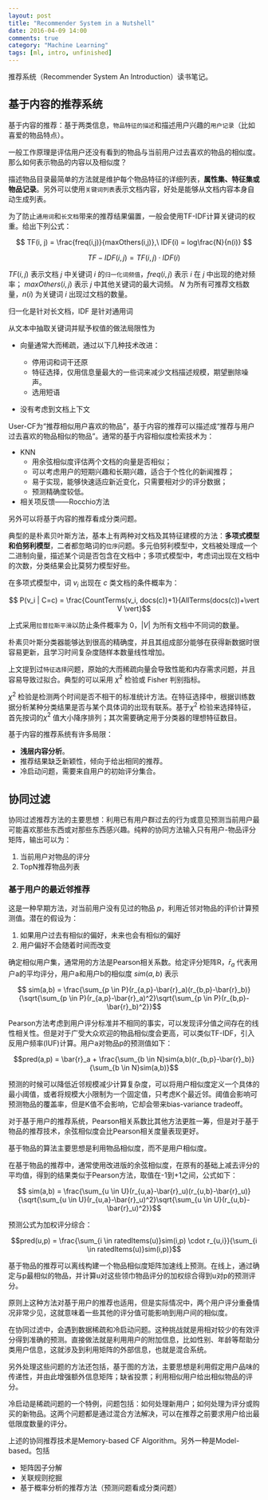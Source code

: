 ```yaml
---
layout: post
title: "Recommender System in a Nutshell"
date: 2016-04-09 14:00
comments: true
category: "Machine Learning"
tags: [ml, intro, unfinished]
---
```


推荐系统（Recommender System An Introduction）读书笔记。

<!--more-->

## 基于内容的推荐系统

基于内容的推荐：基于两类信息，`物品特征的描述`和描述用户兴趣的`用户记录`（比如喜爱的物品特点）。

一般工作原理是评估用户还没有看到的物品与当前用户过去喜欢的物品的相似度。那么如何表示物品的内容以及相似度？

描述物品目录最简单的方法就是维护每个物品特征的详细列表，**属性集、特征集或物品记录**。另外可以使用`关键词列表`表示文档内容，好处是能够从文档内容本身自动生成列表。

为了防止`通用词`和`长文档`带来的推荐结果偏置，一般会使用TF-IDF计算关键词的权重。给出下列公式：

$$ TF(i, j) = \frac{freq(i,j)}{maxOthers(i,j)},\ IDF(i) = log\frac{N}{n(i)} $$

$$ TF-IDF(i, j) = TF(i,j) \cdot IDF(i) $$

$TF(i,j)$ 表示文档 $j$ 中关键词 $i$ 的`归一化词频值`，$freq(i,j)$ 表示 $i$ 在 $j$ 中出现的绝对频率； $maxOthers(i,j)$ 表示 $j$ 中其他关键词的最大词频。 $N$ 为所有可推荐文档数量，$n(i)$ 为关键词 $i$ 出现过文档的数量。

归一化是针对长文档，IDF 是针对通用词

从文本中抽取关键词并赋予权值的做法局限性为

* 向量通常大而稀疏，通过以下几种技术改进：
    * 停用词和词干还原
    * 特征选择，仅用信息量最大的一些词来减少文档描述规模，期望删除噪声。
    * 选用短语

* 没有考虑到文档上下文

User-CF为“推荐相似用户喜欢的物品”，基于内容的推荐可以描述成“推荐与用户过去喜欢的物品相似的物品”。通常的基于内容相似度检索技术为：

* KNN
    * 用余弦相似度评估两个文档的向量是否相似；
    * 可以考虑用户的短期兴趣和长期兴趣，适合于个性化的新闻推荐；
    * 易于实现，能够快速适应新近变化，只需要相对少的评分数据；
    * 预测精确度较低。
* 相关项反馈——Rocchio方法

另外可以将基于内容的推荐看成分类问题。

典型的是朴素贝叶斯方法，基本上有两种对文档及其特征建模的方法：**多项式模型和伯努利模型**，二者都忽略词的`位序`问题。多元伯努利模型中，文档被处理成一个二进制向量，描述某个词是否包含在文档中；多项式模型中，考虑词出现在文档中的次数，分类结果会比莫努力模型好些。

在多项式模型中，词 $v_i$ 出现在 $c$ 类文档的条件概率为：

$$ P(v_i | C=c) = \frac{CountTerms(v_i, docs(c))+1}{AllTerms(docs(c))+\vert V \vert}$$

上式采用`拉普拉斯平滑`以防止条件概率为 0，$\vert V \vert$ 为所有文档中不同词的数量。

朴素贝叶斯分类器能够达到很高的精确度，并且其组成部分能够在获得新数据时很容易更新，且学习时间复杂度随样本数量线性增加。

上文提到过`特征选择`问题，原始的大而稀疏向量会导致性能和内存需求问题，并且容易导致过拟合。典型的可以采用 $\chi^2$ 检验或 Fisher 判别指标。

$\chi^2$ 检验是检测两个时间是否不相干的标准统计方法。在特征选择中，根据训练数据分析某种分类结果是否与某个具体词的出现有联系。基于$\chi^2$ 检验来选择特征，首先按词的$\chi^2$ 值大小降序排列；其次需要确定用于分类器的理想特征数目。

基于内容的推荐系统有许多局限：

* **浅层内容分析**。
* 推荐结果缺乏新颖性，倾向于给出相同的推荐。
* 冷启动问题，需要来自用户的初始评分集合。

## 协同过滤

协同过滤推荐方法的主要思想：利用已有用户群过去的行为或意见预测当前用户最可能喜欢那些东西或对那些东西感兴趣。纯粹的协同方法输入只有用户-物品评分矩阵，输出可以为：

1. 当前用户对物品的评分
2. TopN推荐物品列表

### 基于用户的最近邻推荐

这是一种早期方法，对当前用户没有见过的物品 $p$，利用近邻对物品的评价计算预测值。潜在的假设为：

1. 如果用户过去有相似的偏好，未来也会有相似的偏好
2. 用户偏好不会随着时间而改变

确定相似用户集，通常用的方法是Pearson相关系数。给定评分矩阵R，$\bar{r}_a$ 代表用户a的平均评分，用户a和用户b的相似度 $sim(a,b)$ 表示

$$ sim(a,b) = \frac{\sum_{p \in P}(r_{a,p}-\bar{r}_a)(r_{b,p}-\bar{r}_b)}{\sqrt{\sum_{p \in P}(r_{a,p}-\bar{r}_a)^2}\sqrt{\sum_{p \in P}(r_{b,p}-\bar{r}_b)^2}}$$

Pearson方法考虑到用户评分标准并不相同的事实，可以发现评分值之间存在的线性相关性。但是对于广受大众欢迎的物品相似度会更高，可以类似TF-IDF，引入反用户频率(IUF)计算。用户a对物品p的预测值如下：

$$pred(a,p) = \bar{r}_a + \frac{\sum_{b \in N}sim(a,b)(r_{b,p}-\bar{r}_b)}{\sum_{b \in N}sim(a,b)}$$

预测的时候可以降低近邻规模减少计算复杂度，可以将用户相似度定义一个具体的最小阈值，或者将规模大小限制为一个固定值，只考虑K个最近邻。阈值会影响可预测物品的覆盖率，但是K值不会影响，它却会带来bias-variance tradeoff。

对于基于用户的推荐系统，Pearson相关系数比其他方法更胜一筹，但是对于基于物品的推荐技术，余弦相似度会比Pearson相关度量表现更好。

基于物品的算法主要思想是利用物品相似度，而不是用户相似度。

在基于物品的推荐中，通常使用改进版的余弦相似度，在原有的基础上减去评分的平均值，得到的结果类似于Pearson方法，取值在-1到+1之间，公式如下：

$$ sim(a,b) = \frac{\sum_{u \in U}(r_{u,a}-\bar{r}_u)(r_{u,b}-\bar{r}_u)}{\sqrt{\sum_{u \in U}(r_{u,a}-\bar{r}_u)^2}\sqrt{\sum_{u \in U}(r_{u,b}-\bar{r}_u)^2}}$$

预测公式为加权评分综合：

$$pred(u,p) = \frac{\sum_{i \in ratedItems(u)}sim(i,p) \cdot r_{u,i}}{\sum_{i \in ratedItems(u)}sim(i,p)}$$

基于物品的推荐可以离线构建一个物品相似度矩阵加速线上预测。在线上，通过确定与p最相似的物品，并计算u对这些领巾物品评分的加权综合得到u对p的预测评分。

原则上这种方法对基于用户的推荐也适用，但是实际情况中，两个用户评分重叠情况非常少见，这就意味着一些其他的评分值可能影响到用户间的相似度。

在协同过滤中，会遇到数据稀疏和冷启动问题。这种挑战就是用相对较少的有效评分得到准确的预测。直接做法就是利用用户的附加信息，比如性别、年龄等帮助分类用户信息，这就涉及到利用矩阵的外部信息，也就是混合系统。

另外处理这些问题的方法还包括，基于图的方法，主要思想是利用假定用户品味的传递性，并由此增强额外信息矩阵；缺省投票；利用相似用户给出相似物品的评分。

冷启动是稀疏问题的一个特例，问题包括：如何处理新用户；如何处理为评分或购买的新物品。这两个问题都是通过混合方法解决，可以在推荐之前要求用户给出最低限度数量的评分。

上述的协同推荐技术是Memory-based CF Algorithm。另外一种是Model-based。包括

* 矩阵因子分解
* 关联规则挖掘
* 基于概率分析的推荐方法（预测问题看成分类问题）



